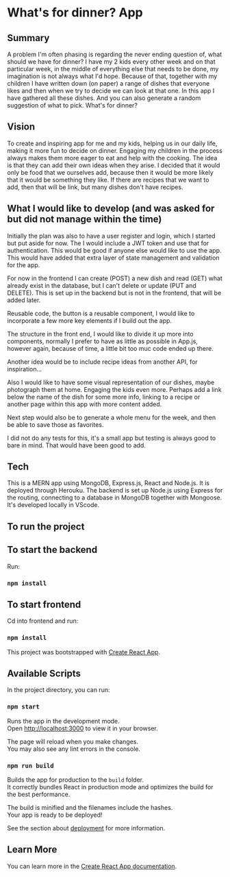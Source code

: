 # What's for dinner? App

## Summary

A problem I'm often phasing is regarding the never ending question of, what should we have for dinner? I have my 2 kids every other week and on that particular week, in the middle of everything else that needs to be done, my imagination is not always what I'd hope. Because of that, together with my children I have written down (on paper) a range of dishes that everyone likes and then when we try to decide we can look at that one. In this app I have gathered all these dishes. And you can also generate a random suggestion of what to pick. What's for dinner?

## Vision

To create and inspiring app for me and my kids, helping us in our daily life, making it more fun to decide on dinner. Engaging my children in the process always makes them more eager to eat and help with the cooking. The idea is that they can add their own ideas when they arise. I decided that it would only be food that we ourselves add, because then it would be more likely that it would be something they like. If there are recipes that we want to add, then that will be link, but many dishes don't have recipes.

## What I would like to develop (and was asked for but did not manage within the time)

Initially the plan was also to have a user register and login, which I started but put aside for now. The I would include a JWT token and use that for authentication. This would be good if anyone else would like to use the app. This would have added that extra layer of state management and validation for the app.

For now in the frontend I can create (POST) a new dish and read (GET) what already exist in the database, but I can't delete or update (PUT and DELETE). This is set up in the backend but is not in the frontend, that will be added later.

Reusable code, the button is a reusable component, I would like to incorporate a few more key elements if I build out the app.

The structure in the front end, I would like to divide it up more into components, normally I prefer to have as little as possible in App.js, however again, because of time, a little bit too muc code ended up there.

Another idea would be to include recipe ideas from another API, for inspiration...

Also I would like to have some visual representation of our dishes, maybe photograph them at home. Engaging the kids even more. Perhaps add a link below the name of the dish for some more info, linking to a recipe or another page within this app with more content added.

Next step would also be to generate a whole menu for the week, and then be able to save those as favorites.

I did not do any tests for this, it's a small app but testing is always good to bare in mind. That would have been good to add.

## Tech

This is a MERN app using MongoDB, Express.js, React and Node.js. It is deployed through Herouku.
The backend is set up Node.js using Express for the routing, connecting to a database in MongoDB together with Mongoose. It's developed locally in VScode.

## To run the project

## To start the backend

Run:

### `npm install`

## To start frontend

Cd into frontend and run:

### `npm install`

This project was bootstrapped with [Create React App](https://github.com/facebook/create-react-app).

## Available Scripts

In the project directory, you can run:

### `npm start`

Runs the app in the development mode.\
Open [http://localhost:3000](http://localhost:3000) to view it in your browser.

The page will reload when you make changes.\
You may also see any lint errors in the console.

### `npm run build`

Builds the app for production to the `build` folder.\
It correctly bundles React in production mode and optimizes the build for the best performance.

The build is minified and the filenames include the hashes.\
Your app is ready to be deployed!

See the section about [deployment](https://facebook.github.io/create-react-app/docs/deployment) for more information.

## Learn More

You can learn more in the [Create React App documentation](https://facebook.github.io/create-react-app/docs/getting-started).
